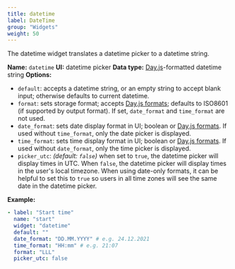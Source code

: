 ```yaml
---
title: datetime
label: DateTime
group: "Widgets"
weight: 50
---
```


The datetime widget translates a datetime picker to a datetime string.

**Name:** `datetime`
**UI:** datetime picker
**Data type:** [Day.js](https://day.js.org/)-formatted datetime string
**Options:**
- `default`: accepts a datetime string, or an empty string to accept blank input; otherwise defaults to current datetime.
- `format`: sets storage format; accepts [Day.js formats](https://day.js.org/docs/en/display/format); defaults to ISO8601 (if supported by output format). If set, `date_format` and `time_format` are not used.
- `date_format`: sets date display format in UI; boolean or [Day.js formats](https://day.js.org/docs/en/display/format). If used without `time_format`, only the date picker is displayed.
- `time_format`: sets time display format in UI; boolean or [Day.js formats](https://day.js.org/docs/en/display/format). If used without `date_format`, only the time picker is displayed.
- `picker_utc`: _(default: `false`)_ when set to `true`, the datetime picker will display times in UTC. When `false`, the datetime picker will display times in the user's local timezone. When using date-only formats, it can be helpful to set this to `true` so users in all time zones will see the same date in the datetime picker.

**Example:**

```yaml
- label: "Start time"
  name: "start"
  widget: "datetime"
  default: ""
  date_format: "DD.MM.YYYY" # e.g. 24.12.2021
  time_format: "HH:mm" # e.g. 21:07
  format: "LLL"
  picker_utc: false
```
